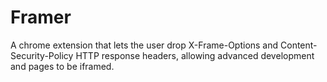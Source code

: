 # Framer
A chrome extension that lets the user drop X-Frame-Options and Content-Security-Policy HTTP response headers, allowing advanced development and pages to be iframed.
